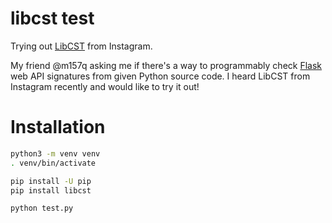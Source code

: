 # libcst test

Trying out [LibCST](https://github.com/Instagram/LibCST) from Instagram.

My friend @m157q asking me if there's a way to programmably check
[Flask](https://github.com/pallets/flask) web API signatures from given Python
source code. I heard LibCST from Instagram recently and would like to try it
out!


# Installation

```bash
python3 -m venv venv
. venv/bin/activate

pip install -U pip
pip install libcst

python test.py
```
